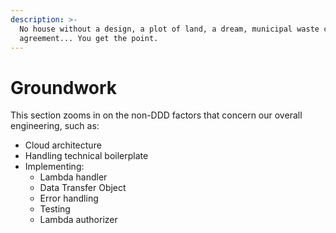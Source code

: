 ```yaml
---
description: >-
  No house without a design, a plot of land, a dream, municipal waste collection
  agreement... You get the point.
---
```


# Groundwork

This section zooms in on the non-DDD factors that concern our overall engineering, such as:

* Cloud architecture
* Handling technical boilerplate
* Implementing:
  * Lambda handler
  * Data Transfer Object
  * Error handling
  * Testing
  * Lambda authorizer
